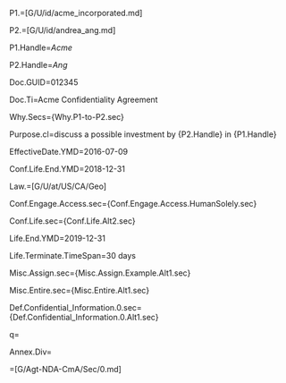 P1.=[G/U/id/acme_incorporated.md]

P2.=[G/U/id/andrea_ang.md]

P1.Handle=<i>Acme</i>

P2.Handle=<i>Ang</i>

Doc.GUID=012345

Doc.Ti=Acme Confidentiality Agreement

Why.Secs={Why.P1-to-P2.sec}

Purpose.cl=discuss a possible investment by {P2.Handle} in {P1.Handle}

EffectiveDate.YMD=2016-07-09

Conf.Life.End.YMD=2018-12-31

Law.=[G/U/at/US/CA/Geo]

Conf.Engage.Access.sec={Conf.Engage.Access.HumanSolely.sec}

Conf.Life.sec={Conf.Life.Alt2.sec}

Life.End.YMD=2019-12-31

Life.Terminate.TimeSpan=30 days

Misc.Assign.sec={Misc.Assign.Example.Alt1.sec}

Misc.Entire.sec={Misc.Entire.Alt1.sec}

Def.Confidential_Information.0.sec={Def.Confidential_Information.0.Alt1.sec}

q=</i>

Annex.Div=</i>

=[G/Agt-NDA-CmA/Sec/0.md]
